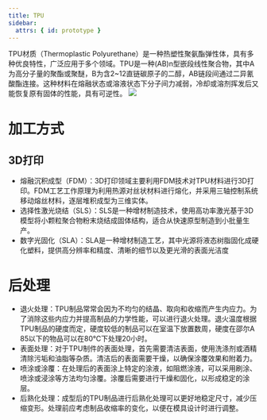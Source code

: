 ```yaml
---
title: TPU
sidebar:
  attrs: { id: prototype }
---
```


‌TPU材质（Thermoplastic Polyurethane）是一种热塑性聚氨酯弹性体，具有多种优良特性，广泛应用于多个领域。‌‌TPU是一种(AB)n型嵌段线性聚合物，其中A为高分子量的聚酯或聚醚，B为含2~12直链碳原子的二醇，AB链段间通过二异氰酸酯连接。这种材料在熔融状态或溶液状态下分子间力减弱，冷却或溶剂挥发后又能恢复原有固体的性能，具有可逆性。
![](https://nexmaker-profabx.oss-cn-hangzhou.aliyuncs.com/img-hwj/20241204103121612.png)
# 加工方式
## 3D打印
* 熔融沉积成型（FDM）：3D打印领域主要利用FDM技术对TPU材料进行3D打印。FDM工艺工作原理为利用热源对丝状材料进行熔化，并采用三轴控制系统移动熔丝材料，逐层堆积成型为三维实体。
* 选择性激光烧结（SLS）：SLS是一种增材制造技术，使用高功率激光基于3D模型将小颗粒聚合物粉末烧结成固体结构，适合从快速原型制造到小批量生产。
* 数字光固化（SLA）：SLA是一种增材制造工艺，其中光源将液态树脂固化成硬化塑料，提供高分辨率和精度、清晰的细节以及更光滑的表面光洁度
# 后处理
* 退火处理：TPU制品常常会因为不均匀的结晶、取向和收缩而产生内应力。为了消除这些内应力并提高制品的力学性能，可以进行退火处理。退火温度根据TPU制品的硬度而定，硬度较低的制品可以在室温下放置数周，硬度在邵尔A 85以下的物品可以在80℃下处理20小时。
* 表面处理：对于TPU制件的表面处理，首先需要清洁表面，使用洗涤剂或酒精清除污垢和油脂等杂质。清洁后的表面需要干燥，以确保涂覆效果和附着力。
* 喷涂或涂覆：在处理后的表面涂上特定的涂液，如阻燃涂液，可以采用刷涂、喷涂或浸涂等方法均匀涂覆。涂覆后需要进行干燥和固化，以形成稳定的涂层。
* 后熟化处理：成型后的TPU制品进行后熟化处理可以更好地稳定尺寸，减少压缩变形。处理前应考虑制品收缩率的变化，以便在模具设计时进行调整。